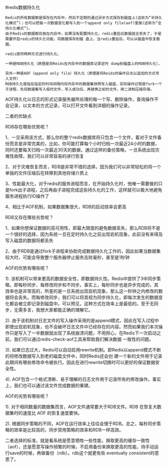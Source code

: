 #redis数据持久化

	Redis的所有数据都是保存在内存中，然后不定期的通过异步方式保存到磁盘上(这称为“半持久化模式”)；也可以把每一次数据变化都写入到一个append only file(aof)里面(这称为“全持久化模式”)。 
	由于Redis的数据都存放在内存中，如果没有配置持久化，redis重启后数据就全丢失了，于是需要开启redis的持久化功能，将数据保存到磁 盘上，当redis重启后，可以从磁盘中恢复数据。
    
    redis提供两种方式进行持久化，
    
    一种是RDB持久化（原理是将Reids在内存中的数据库记录定时 dump到磁盘上的RDB持久化），
    
    另外一种是AOF（append only file）持久化（原理是将Reids的操作日志以追加的方式写入文件）
	RDB持久化是指在指定的时间间隔内将内存中的数据集快照写入磁盘，实际操作过程是fork一个子进程，先将数据集写入临时文件，写入成功后，再替换之前的文件，用二进制压缩存储。
 
 
AOF持久化以日志的形式记录服务器所处理的每一个写、删除操作，查询操作不会记录，以文本的方式记录，可以打开文件看到详细的操作记录。
 

二者的优缺点

RDB存在哪些优势呢？

1、一旦采用该方式，那么你的整个redis数据库将只包含一个文件，着对于文件备份而言是非常完美的，比如，你可能打算每个小时归档一次最近24小时的数据，同时还要每天归档一次最近30天的数据，通过这样的备份策略，一旦系统出现灾难性故障，我们可以非常容易的进行恢复

2、对于灾难恢复而言，RDB是非常不错的选择，因为我们可以非常轻松的将一个单独的文件压缩后在转移到其他存储介质上

3、性能最大化，对于redis的服务进程而言，在开始持久化时，他唯一需要做的只是fork出子进程，之后再由子进程完成这些持久化的工作，这样就可以极大地避免服务进程执行IO操作了

4、相比于AOF机制，如果数据集很大，RDB的启动效率会更高

RDB又存在哪些劣势呢？

1、如果你想保证数据的高可用性，即最大限度的避免数据丢失，那么RDB将不是一个很好的选择，因为系统一旦在定时持久化之前出现宕机现象，此前没有来得及写入磁盘的数据将都丢失

2、由于RDB是通过fork子进程来协助完成数据持久化工作的，因此如果当数据集较大时，可能会导致整个服务器停止服务击败毫秒，甚至是1秒钟

AOF的优势有哪些呢？

1). 该机制可以带来更高的数据安全性，即数据持久性。Redis中提供了3中同步策略，即每秒同步、每修改同步和不同步。事实上，每秒同步也是异步完成的，其 效率也是非常高的，所差的是一旦系统出现宕机现象，那么这一秒钟之内修改的数据将会丢失。而每修改同步，我们可以将其视为同步持久化，即每次发生的数据变 化都会被立即记录到磁盘中。可以预见，这种方式在效率上是最低的。至于无同步，无需多言，我想大家都能正确的理解它。

2). 由于该机制对日志文件的写入操作采用的是append模式，因此在写入过程中即使出现宕机现象，也不会破坏日志文件中已经存在的内容。然而如果我们本次操 作只是写入了一半数据就出现了系统崩溃问题，不用担心，在Redis下一次启动之前，我们可以通过redis-check-aof工具来帮助我们解决数据 一致性的问题。

3). 如果日志过大，Redis可以自动启用rewrite机制。即Redis以append模式不断的将修改数据写入到老的磁盘文件中，同时Redis还会创 建一个新的文件用于记录此期间有哪些修改命令被执行。因此在进行rewrite切换时可以更好的保证数据安全性。

4). AOF包含一个格式清晰、易于理解的日志文件用于记录所有的修改操作。事实上，我们也可以通过该文件完成数据的重建。

AOF的劣势有哪些呢？

1). 对于相同数量的数据集而言，AOF文件通常要大于RDB文件。RDB 在恢复大数据集时的速度比 AOF 的恢复速度要快。

2). 根据同步策略的不同，AOF在运行效率上往往会慢于RDB。总之，每秒同步策略的效率是比较高的，同步禁用策略的效率和RDB一样高效。

二者选择的标准，就是看系统是愿意牺牲一些性能，换取更高的缓存一致性（aof），还是愿意写操作频繁的时候，不启用备份来换取更高的性能，待手动运行save的时候，再做备份（rdb）。rdb这个就更有些 eventually consistent的意思了。
